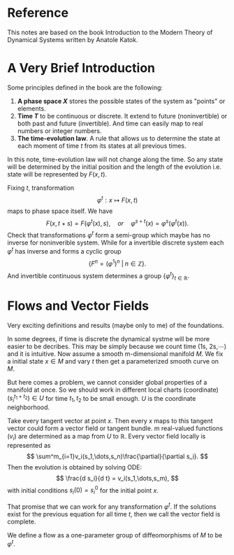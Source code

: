 # Reference

This notes are based on the book Introduction to the Modern Theory of Dynamical Systems written by Anatole Katok.

# A Very Brief Introduction

Some principles defined in the book are the following:

1. **A phase space $X$** stores the possible states of the system as "points" or elements.
2. **Time $T$** to be continuous or discrete. It extend to future (noninvertible) or both past and future (invertible). And time can easily map to real numbers or integer numbers.
3. **The time-evolution law**. A rule that allows us to determine the state at each moment of time $t$ from its states at all previous times.

In this note, time-evolution law will not change along the time. So any state will be determined by the initial position and the length of the evolution i.e. state will be represented by $F(x,t)$.

Fixing $t$, transformation
$$
\varphi^t:x\mapsto F(x,t)
$$
maps to phase space itself.
We have 
$$
F(x,t+s) = F(\varphi^t(x),s),\quad or\quad \varphi^{s+t}(x) = \varphi^s\left(\varphi^t(x)\right).
$$
Check that transformations $\varphi^t$ form a semi-group which maybe has no inverse for noninverible system.
While for a invertible discrete system each $\varphi^t$ has inverse and forms a cyclic group 
$$
\left\{ F^n = (\varphi^1)^n \; | \; n \in \mathbb{Z}\right\}.
$$
And invertible continuous system determines a group $\left\{\varphi^t\right\}_{t\in\mathbb{R}}$.

# Flows and Vector Fields

Very exciting definitions and results (maybe only to me) of the foundations.

In some degrees, if time is discrete the dynamical systme will be more easier to be decribes.
This may be simply because we count time (1s, 2s,$\cdots$) and it is intuitive.
Now assume a smooth m-dimensional manifold $M$. We fix a initial state $x\in M$ and vary $t$ then get a parameterized smooth curve on $M$.

But here comes a problem, we cannot consider global properties of a manifold at once.
So we should work in different local charts (coordinate) $(s_i^{t_1+t_2})\in U$ for time $t_1,t_2$ to be small enough.
$U$ is the coordinate neighborhood.

Take every tangent vector at point $x$.
Then every $x$ maps to this tangent vector could form a vector field or tangent bundle.
m real-valued functions $(v_i)$ are determined as a map from $U$ to $\mathbb{R}$.
Every vector field locally is represented as 
$$
\sum^m_{i=1}v_i(s_1,\dots,s_n)\frac{\partial}{\partial s_i}.
$$
Then the evolution is obtained by solving ODE:
$$
\frac{d s_i}{d t} = v_i(s_1,\dots,s_m),
$$
with initial conditions $s_i(0)=s_i^0$ for the initial point $x$.


That promise that we can work for any transformation $\varphi^t$.
If the solutions exist for the previous equation for all time $t$, then we call the vector field is complete.

We define a flow as a one-parameter group of diffeomorphisms of $M$ to be $\varphi^t$.

